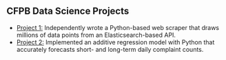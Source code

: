 ## CFPB Data Science Projects
* [Project 1:](/Project_1/README.md) Independently wrote a Python-based web scraper that draws millions of data points from an Elasticsearch-based API.
* [Project 2:](/Project_2/README.md) Implemented an additive regression model with Python that accurately forecasts short- and long-term daily complaint counts.
